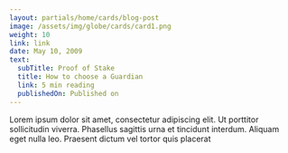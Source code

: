 ```yaml
---
layout: partials/home/cards/blog-post
image: /assets/img/globe/cards/card1.png
weight: 10
link: link
date: May 10, 2009
text:
  subTitle: Proof of Stake
  title: How to choose a Guardian
  link: 5 min reading
  publishedOn: Published on
---
```


Lorem ipsum dolor sit amet, consectetur adipiscing elit. Ut porttitor sollicitudin viverra. Phasellus sagittis urna et tincidunt interdum. Aliquam eget nulla leo. Praesent dictum vel tortor quis placerat
